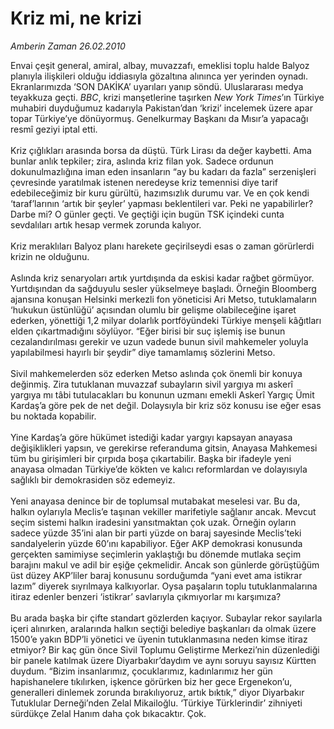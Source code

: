 # Kriz mi, ne krizi

*Amberin Zaman 26.02.2010*

<div class="taraf_structure_2col_1zq">
<div class="margen_n">



 <p>Envai çeşit general, amiral, albay, muvazzafı, emeklisi toplu halde Balyoz planıyla ilişkileri olduğu iddiasıyla gözaltına alınınca yer yerinden oynadı. Ekranlarımızda ‘SON DAKİKA’ uyarıları yanıp söndü. Uluslararası medya teyakkuza geçti. <i>BBC</i>, krizi manşetlerine taşırken <i>New York Times</i>’ın Türkiye muhabiri duyduğumuz kadarıyla Pakistan’dan ‘krizi’ incelemek üzere apar topar Türkiye’ye dönüyormuş. Genelkurmay Başkanı da Mısır’a yapacağı resmî geziyi iptal etti. <br/><br/>Kriz çığlıkları arasında borsa da düştü. Türk Lirası da değer kaybetti. Ama bunlar anlık tepkiler; zira, aslında kriz filan yok. Sadece ordunun dokunulmazlığına iman eden insanların “ay bu kadarı da fazla” serzenişleri çevresinde yaratılmak istenen neredeyse kriz temennisi diye tarif edebileceğimiz bir kuru gürültü, hazımsızlık durumu var. Ve en çok kendi ‘taraf’larının ‘artık bir şeyler’ yapması beklentileri var. Peki ne yapabilirler? Darbe mi? O günler geçti. Ve geçtiği için bugün TSK içindeki cunta sevdalıları artık hesap vermek zorunda kalıyor. <br/><br/>Kriz meraklıları Balyoz planı harekete geçirilseydi esas o zaman görürlerdi krizin ne olduğunu. <br/><br/>Aslında kriz senaryoları artık yurtdışında da eskisi kadar rağbet görmüyor. Yurtdışından da sağduyulu sesler yükselmeye başladı. Örneğin Bloomberg ajansına konuşan Helsinki merkezli fon yöneticisi Ari Metso, tutuklamaların ‘hukukun üstünlüğü’ açısından olumlu bir gelişme olabileceğine işaret ederken, yönettiği 1,2 milyar dolarlık portföyündeki Türkiye menşeli kâğıtları elden çıkartmadığını söylüyor. “Eğer birisi bir suç işlemiş ise bunun cezalandırılması gerekir ve uzun vadede bunun sivil mahkemeler yoluyla yapılabilmesi hayırlı bir şeydir” diye tamamlamış sözlerini Metso. <br/><br/>Sivil mahkemelerden söz ederken Metso aslında çok önemli bir konuya değinmiş. Zira tutuklanan muvazzaf subayların sivil yargıya mı askerî yargıya mı tâbi tutulacakları bu konunun uzmanı emekli Askerî Yargıç Ümit Kardaş’a göre pek de net değil. Dolaysıyla bir kriz söz konusu ise eğer esas bu noktada kopabilir. <br/><br/>Yine Kardaş’a göre hükümet istediği kadar yargıyı kapsayan anayasa değişiklikleri yapsın, ve gerekirse referanduma gitsin, Anayasa Mahkemesi tüm bu girişimleri bir çırpıda boşa çıkartabilir. Başka bir ifadeyle yeni anayasa olmadan Türkiye’de kökten ve kalıcı reformlardan ve dolayısıyla sağlıklı bir demokrasiden söz edemeyiz. <br/><br/>Yeni anayasa denince bir de toplumsal mutabakat meselesi var. Bu da, halkın oylarıyla Meclis’e taşınan vekiller marifetiyle sağlanır ancak. Mevcut seçim sistemi halkın iradesini yansıtmaktan çok uzak. Örneğin oyların sadece yüzde 35’ini alan bir parti yüzde on baraj sayesinde Meclis’teki sandalyelerin yüzde 60’ını kapabiliyor. Eğer AKP demokrasi konusunda gerçekten samimiyse seçimlerin yaklaştığı bu dönemde mutlaka seçim barajını makul ve adil bir eşiğe çekmelidir. Ancak son günlerde görüştüğüm üst düzey AKP’liler baraj konusunu sorduğumda “yani evet ama istikrar lazım” diyerek sıyrılmaya kalkıyorlar. Oysa paşaların toplu tutuklanmalarına itiraz edenler benzeri ‘istikrar’ savlarıyla çıkmıyorlar mı karşımıza? <br/><br/>Bu arada başka bir çifte standart gözlerden kaçıyor. Subaylar rekor sayılarla içeri alınırken, aralarında halkın seçtiği belediye başkanları da olmak üzere 1500’e yakın BDP’li yönetici ve üyenin tutuklanmasına neden kimse itiraz etmiyor? Bir kaç gün önce Sivil Toplumu Geliştirme Merkezi’nin düzenlediği bir panele katılmak üzere Diyarbakır’daydım ve aynı soruyu sayısız Kürtten duydum. “Bizim insanlarımız, çocuklarımız, kadınlarımız her gün hapishanelere tıkılırken, işkence görürken biz her gece Ergenekon’u, generalleri dinlemek zorunda bırakılıyoruz, artık bıktık,” diyor Diyarbakır Tutuklular Derneği’nden Zelal Mikailoğlu. ‘Türkiye Türklerindir’ zihniyeti sürdükçe Zelal Hanım daha çok bıkacaktır. Çok.</p>
<br/>
<br/>
<br/>



<br/>


<div id="taraf_not">
</div>

</div>


</div>
